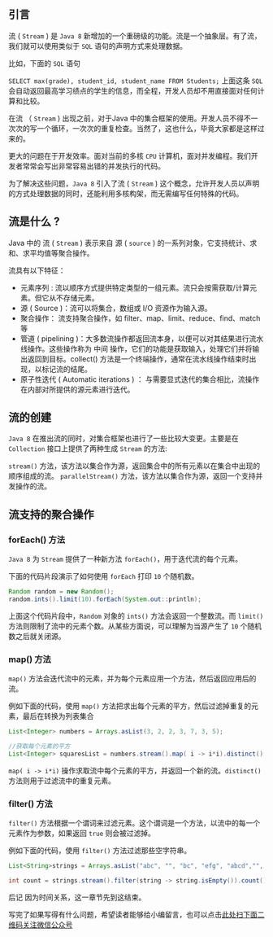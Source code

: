 ## 引言
流 ( `Stream` ) 是 `Java 8` 新增加的一个重磅级的功能。流是一个抽象层。有了流，我们就可以使用类似于 `SQL` 语句的声明方式来处理数据。

比如，下面的 `SQL` 语句

`SELECT max(grade), student_id, student_name FROM Students;`
上面这条 `SQL` 会自动返回最高学习绩点的学生的信息，而全程，开发人员却不用直接面对任何计算和比较。

在流 （ `Stream` ) 出现之前，对于Java 中的集合框架的使用。开发人员不得不一次次的写一个循环，一次次的重复检查。当然了，这也什么，毕竟大家都是这样过来的。

更大的问题在于开发效率。面对当前的多核 `CPU` 计算机，面对并发编程。我们开发者常常会写出非常容易出错的并发执行的代码。

为了解决这些问题，`Java 8` 引入了流 ( `Stream` ) 这个概念，允许开发人员以声明的方式处理数据的同时，还能利用多核构架，而无需编写任何特殊的代码。

## 流是什么 ?
Java 中的 流 ( `Stream` ) 表示来自 源 ( `source` ) 的一系列对象，它支持统计、求和、求平均值等聚合操作。

流具有以下特征：

- 元素序列 : 流以顺序方式提供特定类型的一组元素。流只会按需获取/计算元素。但它从不存储元素。
- 源 ( Source )：流可以将集合，数组或 I/O 资源作为输入源。
- 聚合操作： 流支持聚合操作，如 filter、map、limit、reduce、find、match 等
- 管道 ( pipelining )：大多数流操作都返回流本身，以便可以对其结果进行流水线操作。这些操作称为 中间 操作，它们的功能是获取输入，处理它们并将输出返回到目标。collect() 方法是一个终端操作，通常在流水线操作结束时出现，以标记流的结尾。
- 原子性迭代 ( Automatic iterations ) ： 与需要显式迭代的集合相比，流操作在内部对所提供的源元素进行迭代。
## 流的创建
`Java 8` 在推出流的同时，对集合框架也进行了一些比较大变更。主要是在 `Collection` 接口上提供了两种生成 `Stream` 的方法:

`stream()` 方法，该方法以集合作为源，返回集合中的所有元素以在集合中出现的顺序组成的流。
`parallelStream()` 方法，该方法以集合作为源，返回一个支持并发操作的流。
## 流支持的聚合操作
### forEach() 方法
`Java 8` 为 `Stream` 提供了一种新方法 `forEach()`，用于迭代流的每个元素。

下面的代码片段演示了如何使用 `forEach` 打印 `10` 个随机数。

```java
Random random = new Random();
random.ints().limit(10).forEach(System.out::println);
```
上面这个代码片段中，`Random` 对象的 `ints()` 方法会返回一个整数流。而 `limit()` 方法则限制了流中的元素个数。从某些方面说，可以理解为当源产生了 `10` 个随机数之后就关闭源。

### map() 方法
`map()` 方法会迭代流中的元素，并为每个元素应用一个方法，然后返回应用后的流。

例如下面的代码，使用 `map()` 方法把求出每个元素的平方，然后过滤掉重复的元素，最后在转换为列表集合

```java
List<Integer> numbers = Arrays.asList(3, 2, 2, 3, 7, 3, 5);

//获取每个元素的平方
List<Integer> squaresList = numbers.stream().map( i -> i*i).distinct().collect(Collectors.toList());
```
`map( i -> i*i)` 操作求取流中每个元素的平方，并返回一个新的流。`distinct()`方法则用于过滤流中的重复元素。

### filter() 方法
`filter()` 方法根据一个谓词来过滤元素。这个谓词是一个方法，以流中的每一个元素作为参数，如果返回 `true` 则会被过滤掉。

例如下面的代码，使用 `filter()` 方法过滤那些空字符串。

```java
List<String>strings = Arrays.asList("abc", "", "bc", "efg", "abcd","", "jkl");

int count = strings.stream().filter(string -> string.isEmpty()).count();
```
后记
因为时间关系，这一章节先到这结束。


写完了如果写得有什么问题，希望读者能够给小编留言，也可以点击[此处扫下面二维码关注微信公众号](https://www.ycbbs.vip/?p=28 "此处扫下面二维码关注微信公众号")